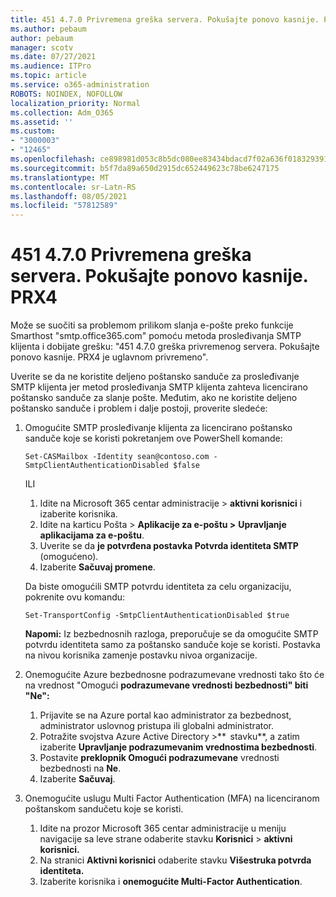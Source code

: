 ```yaml
---
title: 451 4.7.0 Privremena greška servera. Pokušajte ponovo kasnije. PRX4
ms.author: pebaum
author: pebaum
manager: scotv
ms.date: 07/27/2021
ms.audience: ITPro
ms.topic: article
ms.service: o365-administration
ROBOTS: NOINDEX, NOFOLLOW
localization_priority: Normal
ms.collection: Adm_O365
ms.assetid: ''
ms.custom:
- "3000003"
- "12465"
ms.openlocfilehash: ce898981d053c8b5dc080ee83434bdacd7f02a636f0183293915bacdb48ba4ef
ms.sourcegitcommit: b5f7da89a650d2915dc652449623c78be6247175
ms.translationtype: MT
ms.contentlocale: sr-Latn-RS
ms.lasthandoff: 08/05/2021
ms.locfileid: "57812589"
---
```

# <a name="451-470-temporary-server-error-please-try-again-later-prx4"></a>451 4.7.0 Privremena greška servera. Pokušajte ponovo kasnije. PRX4

Može se suočiti sa problemom prilikom slanja e-pošte preko funkcije Smarthost "smtp.office365.com" pomoću metoda prosleđivanja SMTP klijenta i dobijate grešku: "451 4.7.0 greška privremenog servera. Pokušajte ponovo kasnije. PRX4 je uglavnom privremeno". 

Uverite se da ne koristite deljeno poštansko sanduče za prosleđivanje SMTP klijenta jer metod prosleđivanja SMTP klijenta zahteva licencirano poštansko sanduče za slanje pošte. Međutim, ako ne koristite deljeno poštansko sanduče i problem i dalje postoji, proverite sledeće:

1. Omogućite SMTP prosleđivanje klijenta za licencirano poštansko sanduče koje se koristi pokretanjem ove PowerShell komande:

    ```Set-CASMailbox -Identity sean@contoso.com -SmtpClientAuthenticationDisabled $false```

    ILI

    1. Idite na Microsoft 365 centar administracije > **aktivni korisnici** i izaberite korisnika.
    1. Idite na karticu Pošta > **Aplikacije za e-poštu >** **Upravljanje aplikacijama za e-poštu**. 
    1. Uverite se da **je potvrđena postavka Potvrda identiteta SMTP** (omogućeno).
    1. Izaberite **Sačuvaj promene**.
    
    Da biste omogućili SMTP potvrdu identiteta za celu organizaciju, pokrenite ovu komandu:

    `Set-TransportConfig -SmtpClientAuthenticationDisabled $true`
 
    **Napomi:** Iz bezbednosnih razloga, preporučuje se da omogućite SMTP potvrdu identiteta samo za poštansko sanduče koje se koristi. Postavka na nivou korisnika zamenje postavku nivoa organizacije.

2. Onemogućite Azure bezbednosne podrazumevane vrednosti tako što će na vrednost "Omogući **podrazumevane vrednosti bezbednosti" biti** **"Ne":**

    1. Prijavite se na Azure portal kao administrator za bezbednost, administrator uslovnog pristupa ili globalni administrator.
    1. Potražite svojstva Azure Active Directory >**  stavku**, a zatim izaberite **Upravljanje podrazumevanim vrednostima bezbednosti**.
    1. Postavite **preklopnik Omogući podrazumevane** vrednosti bezbednosti na **Ne**.
    1. Izaberite **Sačuvaj**.

3. Onemogućite uslugu Multi Factor Authentication (MFA) na licenciranom poštanskom sandučetu koje se koristi.

    1. Idite na prozor Microsoft 365 centar administracije u meniju navigacije sa leve strane odaberite stavku **Korisnici**  >  **aktivni korisnici.**
    1. Na stranici **Aktivni korisnici** odaberite stavku **Višestruka potvrda identiteta.**
    1. Izaberite korisnika i **onemogućite Multi-Factor Authentication**.

